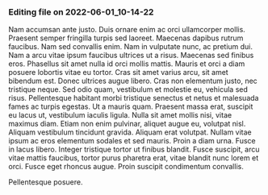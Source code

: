 

### Editing file on 2022-06-01_10-14-22

Nam accumsan ante justo. Duis ornare enim ac orci ullamcorper mollis. Praesent semper fringilla turpis sed laoreet. Maecenas dapibus rutrum faucibus. Nam sed convallis enim. Nam in vulputate nunc, ac pretium dui. Nam a arcu vitae ipsum faucibus ultrices ut a risus. Maecenas sed finibus eros. Phasellus sit amet nulla id orci mollis mattis. Mauris et orci a diam posuere lobortis vitae eu tortor. Cras sit amet varius arcu, sit amet bibendum est. Donec ultrices augue libero. Cras non elementum justo, nec tristique neque.
Sed odio quam, vestibulum et molestie eu, vehicula sed risus. Pellentesque habitant morbi tristique senectus et netus et malesuada fames ac turpis egestas. Ut a mauris quam. Praesent massa erat, suscipit eu lacus ut, vestibulum iaculis ligula. Nulla sit amet mollis nisi, vitae maximus diam. Etiam non enim pulvinar, aliquet augue eu, volutpat nisl. Aliquam vestibulum tincidunt gravida. Aliquam erat volutpat. Nullam vitae ipsum ac eros elementum sodales et sed mauris. Proin a diam urna. Fusce in lacus libero. Integer tristique tortor ut finibus blandit. Fusce suscipit, arcu vitae mattis faucibus, tortor purus pharetra erat, vitae blandit nunc lorem et orci. Fusce eget rhoncus augue. Proin suscipit condimentum convallis.


Pellentesque posuere.






